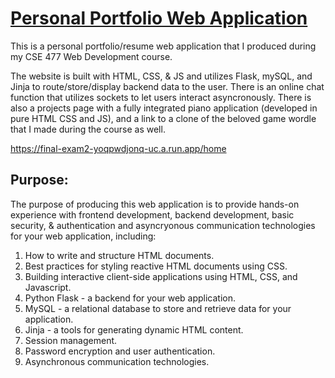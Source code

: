 # [Personal Portfolio Web Application](https://final-exam2-yoqpwdjonq-uc.a.run.app/home)

This is a personal portfolio/resume web application that I produced during my CSE 477 Web Development course.

The website is built with HTML, CSS, & JS and utilizes Flask, mySQL, and Jinja to route/store/display backend data to the user. There is an online chat function that utilizes sockets to let users interact asyncronously. There is also a projects page with a fully integrated piano application (developed in pure HTML CSS and JS), and a link to a clone of the beloved game wordle that I made during the course as well.

https://final-exam2-yoqpwdjonq-uc.a.run.app/home

## Purpose:

The purpose of producing this web application is to provide hands-on experience with frontend development, backend development, basic security, & authentication and asyncryonous communication technologies for your web application, including:

1. How to write and structure HTML documents.
2. Best practices for styling reactive HTML documents using CSS.
3. Building interactive client-side applications using HTML, CSS, and Javascript.
4. Python Flask - a backend for your web application.
5. MySQL - a relational database to store and retrieve data for your application.
6. Jinja - a tools for generating dynamic HTML content.
7. Session management.
8. Password encryption and user authentication.
9. Asynchronous communication technologies.
